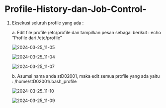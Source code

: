 # Profile-History-dan-Job-Control-




1. Eksekusi seluruh profile yang ada :



    a. Edit file  profile  /etc/profile  dan  tampilkan pesan  sebagai berikut  :    echo  “Profile dari /etc/profile”





   ![2024-03-25_11-05](https://github.com/MayangArinda17/Profile-History-dan-Job-Control-/assets/150981696/56bf5068-442e-4d5b-a714-91edfddb6620)







   ![2024-03-25_11-04](https://github.com/MayangArinda17/Profile-History-dan-Job-Control-/assets/150981696/23313947-7b8b-405d-9460-a502009a98bb)





   ![2024-03-25_11-07](https://github.com/MayangArinda17/Profile-History-dan-Job-Control-/assets/150981696/af133d3a-b96c-465f-8148-e82169d5ec50)





   b. Asumsi nama anda stD02001, maka edit semua profile yang ada yaitu :
      /home/stD02001/.bash_profile






   ![2024-03-25_11-10](https://github.com/MayangArinda17/Profile-History-dan-Job-Control-/assets/150981696/adddbafc-90ef-4b75-891d-a48a717a0909)





   ![2024-03-25_11-09](https://github.com/MayangArinda17/Profile-History-dan-Job-Control-/assets/150981696/654c13a9-eb78-44be-aa11-b73033fa17ab)





   









   
